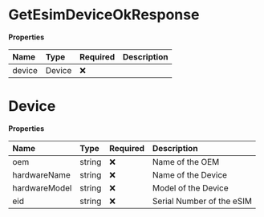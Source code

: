 # GetEsimDeviceOkResponse

**Properties**

| Name   | Type   | Required | Description |
| :----- | :----- | :------- | :---------- |
| device | Device | ❌       |             |

# Device

**Properties**

| Name          | Type   | Required | Description               |
| :------------ | :----- | :------- | :------------------------ |
| oem           | string | ❌       | Name of the OEM           |
| hardwareName  | string | ❌       | Name of the Device        |
| hardwareModel | string | ❌       | Model of the Device       |
| eid           | string | ❌       | Serial Number of the eSIM |

<!-- This file was generated by liblab | https://liblab.com/ -->
